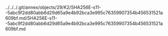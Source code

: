 ../../../.git/annex/objects/29/K2/SHA256E-s11--5abc9f2dd80abb6d29d65a9e4b92bca3e995c76359907354b456531521a609bf.md/SHA256E-s11--5abc9f2dd80abb6d29d65a9e4b92bca3e995c76359907354b456531521a609bf.md